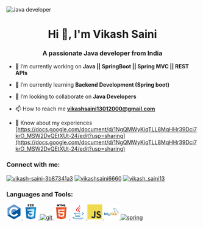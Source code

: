 <p><img align="center" src="https://media0.giphy.com/media/qgQUggAC3Pfv687qPC/giphy.gif" alt="Java developer" /></p>
 
<h1 align="center">Hi 👋, I'm Vikash Saini</h1>
<h3 align="center">A passionate Java developer from India</h3>

- 🔭 I’m currently working on **Java || SpringBoot || Spring MVC || REST APIs**

- 🌱 I’m currently learning **Backend Development (Spring boot)**

- 👯 I’m looking to collaborate on **Java Developers**


- 📫 How to reach me **vikashsaini13012000@gmail.com**

- 📄 Know about my experiences [https://docs.google.com/document/d/1NgQMWyKiqTLL8MqHHr39Dci7krO_MSW2DvQEtXUt-24/edit?usp=sharing](https://docs.google.com/document/d/1NgQMWyKiqTLL8MqHHr39Dci7krO_MSW2DvQEtXUt-24/edit?usp=sharing)

<h3 align="left">Connect with me:</h3>
<p align="left">
<a href="https://linkedin.com/in/vikash-saini-3b87341a3" target="blank"><img align="center" src="https://raw.githubusercontent.com/rahuldkjain/github-profile-readme-generator/master/src/images/icons/Social/linked-in-alt.svg" alt="vikash-saini-3b87341a3" height="30" width="40" /></a>
<a href="https://instagram.com/vikashsaini6660" target="blank"><img align="center" src="https://raw.githubusercontent.com/rahuldkjain/github-profile-readme-generator/master/src/images/icons/Social/instagram.svg" alt="vikashsaini6660" height="30" width="40" /></a>
<a href="https://www.leetcode.com/vikash_saini13" target="blank"><img align="center" src="https://raw.githubusercontent.com/rahuldkjain/github-profile-readme-generator/master/src/images/icons/Social/leet-code.svg" alt="vikash_saini13" height="30" width="40" /></a>
</p>

<h3 align="left">Languages and Tools:</h3>
<p align="left"> <a href="https://www.cprogramming.com/" target="_blank" rel="noreferrer"> <img src="https://raw.githubusercontent.com/devicons/devicon/master/icons/c/c-original.svg" alt="c" width="40" height="40"/> </a> <a href="https://www.w3schools.com/css/" target="_blank" rel="noreferrer"> <img src="https://raw.githubusercontent.com/devicons/devicon/master/icons/css3/css3-original-wordmark.svg" alt="css3" width="40" height="40"/> </a> <a href="https://git-scm.com/" target="_blank" rel="noreferrer"> <img src="https://www.vectorlogo.zone/logos/git-scm/git-scm-icon.svg" alt="git" width="40" height="40"/> </a> <a href="https://www.w3.org/html/" target="_blank" rel="noreferrer"> <img src="https://raw.githubusercontent.com/devicons/devicon/master/icons/html5/html5-original-wordmark.svg" alt="html5" width="40" height="40"/> </a> <a href="https://www.java.com" target="_blank" rel="noreferrer"> <img src="https://raw.githubusercontent.com/devicons/devicon/master/icons/java/java-original.svg" alt="java" width="40" height="40"/> </a> <a href="https://developer.mozilla.org/en-US/docs/Web/JavaScript" target="_blank" rel="noreferrer"> <img src="https://raw.githubusercontent.com/devicons/devicon/master/icons/javascript/javascript-original.svg" alt="javascript" width="40" height="40"/> </a> <a href="https://www.mysql.com/" target="_blank" rel="noreferrer"> <img src="https://raw.githubusercontent.com/devicons/devicon/master/icons/mysql/mysql-original-wordmark.svg" alt="mysql" width="40" height="40"/> </a> <a href="https://spring.io/" target="_blank" rel="noreferrer"> <img src="https://www.vectorlogo.zone/logos/springio/springio-icon.svg" alt="spring" width="40" height="40"/> </a> </p>

